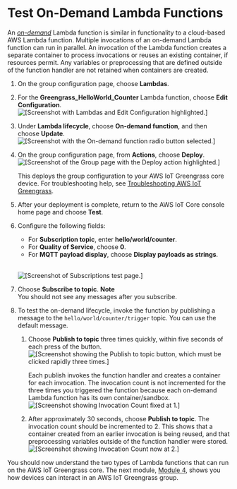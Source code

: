 # Test On\-Demand Lambda Functions<a name="on-demand"></a>

An *[on\-demand](lambda-functions.md#lambda-lifecycle)* Lambda function is similar in functionality to a cloud\-based AWS Lambda function\. Multiple invocations of an on\-demand Lambda function can run in parallel\. An invocation of the Lambda function creates a separate container to process invocations or reuses an existing container, if resources permit\. Any variables or preprocessing that are defined outside of the function handler are not retained when containers are created\.

1. On the group configuration page, choose **Lambdas**\.

1. For the **Greengrass\_HelloWorld\_Counter** Lambda function, choose **Edit Configuration**\.   
![\[Screenshot with Lambdas and Edit Configuration highlighted.\]](http://docs.aws.amazon.com/greengrass/latest/developerguide/images/gg-get-started-050.png)

1. Under **Lambda lifecycle**, choose **On\-demand function**, and then choose **Update**\.  
![\[Screenshot with the On-demand function radio button selected.\]](http://docs.aws.amazon.com/greengrass/latest/developerguide/images/gg-get-started-060.png)

1. <a name="console-actions-deploy"></a>On the group configuration page, from **Actions**, choose **Deploy**\.  
![\[Screenshot of the Group page with the Deploy action highlighted.\]](http://docs.aws.amazon.com/greengrass/latest/developerguide/images/gg-get-started-040.png)

   This deploys the group configuration to your AWS IoT Greengrass core device\. For troubleshooting help, see [Troubleshooting AWS IoT Greengrass](gg-troubleshooting.md)\.

1. <a name="console-test-after-deploy"></a>After your deployment is complete, return to the AWS IoT Core console home page and choose **Test**\.

1. Configure the following fields:
   + For **Subscription topic**, enter **hello/world/counter**\.
   + For **Quality of Service**, choose **0**\.
   + For **MQTT payload display**, choose **Display payloads as strings**\.

      
![\[Screenshot of Subscriptions test page.\]](http://docs.aws.amazon.com/greengrass/latest/developerguide/images/gg-get-started-056.png)

1. Choose **Subscribe to topic**\.
**Note**  
You should not see any messages after you subscribe\.

1. To test the on\-demand lifecycle, invoke the function by publishing a message to the `hello/world/counter/trigger` topic\. You can use the default message\.

   1. Choose **Publish to topic** three times quickly, within five seconds of each press of the button\.  
![\[Screenshot showing the Publish to topic button, which must be clicked rapidly three times.\]](http://docs.aws.amazon.com/greengrass/latest/developerguide/images/gg-get-started-063.png)

      Each publish invokes the function handler and creates a container for each invocation\. The invocation count is not incremented for the three times you triggered the function because each on\-demand Lambda function has its own container/sandbox\.  
![\[Screenshot showing Invocation Count fixed at 1.\]](http://docs.aws.amazon.com/greengrass/latest/developerguide/images/gg-get-started-064.png)

   1. After approximately 30 seconds, choose **Publish to topic**\. The invocation count should be incremented to 2\. This shows that a container created from an earlier invocation is being reused, and that preprocessing variables outside of the function handler were stored\.  
![\[Screenshot showing Invocation Count now at 2.\]](http://docs.aws.amazon.com/greengrass/latest/developerguide/images/gg-get-started-065.png)

You should now understand the two types of Lambda functions that can run on the AWS IoT Greengrass core\. The next module, [Module 4](module4.md), shows you how devices can interact in an AWS IoT Greengrass group\.